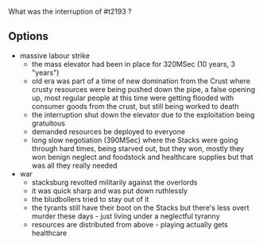 What was the interruption of #t2193 ?

## Options

* massive labour strike
	* the mass elevator had been in place for 320MSec (10 years, 3 "years")
	* old era was part of a time of new domination from the Crust where crusty resources were being pushed down the pipe, a false opening up, most regular people at this time were getting flooded with consumer goods from the crust, but still being worked to death
	* the interruption shut down the elevator due to the exploitation being gratuitous
	* demanded resources be deployed to everyone
	* long slow negotiation (390MSec) where the Stacks were going through hard times, being starved out, but they won, mostly they won benign neglect and foodstock and healthcare supplies but that was all they really needed
* war
	* stacksburg revolted militarily against the overlords
	* it was quick sharp and was put down ruthlessly
	* the bludbollers tried to stay out of it
	* the tyrants still have their boot on the Stacks but there's less overt murder these days - just living under a neglectful tyranny
	* resources are distributed from above - playing actually gets healthcare
